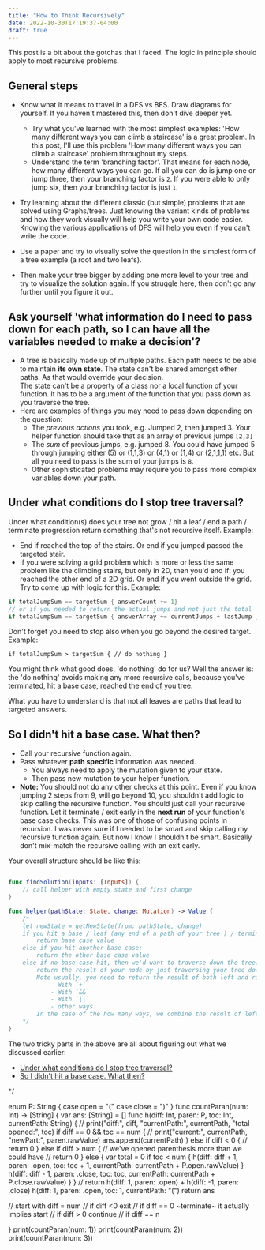```yaml
---
title: "How to Think Recursively"
date: 2022-10-30T17:19:37-04:00
draft: true
---
```



This post is a bit about the gotchas that I faced. The logic in principle should apply to most recursive problems. 

## General steps
- Know what it means to travel in a DFS vs BFS. Draw diagrams for yourself. If you haven't mastered this, then don't dive deeper yet. 
    - Try what you've learned with the most simplest examples: 'How many different ways you can climb a staircase' is  a great problem. In this post, I'll use this problem 'How many different ways you can climb a staircase' problem throughout my steps. 
    - Understand the term 'branching factor'. That means for each node, how many different ways you can go. If all you can do is jump one or jump three, then your branching factor is `2`. If you were able to only jump six, then your branching factor is just `1`. 

- Try learning about the different classic (but simple) problems that are solved using Graphs/trees. Just knowing the variant kinds of problems and how they work visually will help you write your own code easier. Knowing the various applications of DFS will help you even if you can't write the code. 
- Use a paper and try to visually solve the question in the simplest form of a tree example (a root and two leafs).
- Then make your tree bigger by adding one more level to your tree and try to visualize the solution again. If you struggle here, then don't go any further until you figure it out. 

## Ask yourself 'what information do I need to pass down for each path, so I can have all the variables needed to make a decision'?
- A tree is basically made up of multiple paths. Each path needs to be able to maintain **its own state**. The state can't be shared amongst other paths. As that would override your decision.  
The state can't be a property of a class nor a local function of your function. It has to be a argument of the function that you pass down as you traverse the tree. 
- Here are examples of things you may need to pass down depending on the question: 
    - The _previous actions_ you took, e.g. Jumped 2, then jumped 3. Your helper function should take that as an array of previous jumps `[2,3]`
    - The _sum_ of previous jumps, e.g. jumped 8. You could have jumped 5 through jumping either (5) or (1,1,3) or (4,1) or (1,4) or (2,1,1,1) etc. But all you need to pass is the sum of your jumps is `8`.
    - Other sophisticated problems may require you to pass more complex variables down your path.
## Under what conditions do I stop tree traversal? 

Under what condition(s) does your tree not grow / hit a leaf / end a path / terminate progression return something that's not recursive itself. Example: 
- End if reached the top of the stairs. Or end if you jumped passed the targeted stair. 
- If you were solving a grid problem which is more or less the same problem like the climbing stairs, but only in 2D, then you'd end if: you reached the other end of a 2D grid. Or end if you went outside the grid. 
Try to come up with logic for this. Example:

```swift
if totalJumpSum == targetSum { answerCount += 1}
// or if you needed to return the actual jumps and not just the total 'numbers'  then: 
if totalJumpSum == targetSum { answerArray += currentJumps + lastJump } // answerArray = [jump2,jump5] + jump[3] = target10
```

Don't forget you need to stop also when you go beyond the desired target. Example:

```
if totalJumpSum > targetSum { // do nothing }
```

You might think what good does, 'do nothing' do for us? Well the answer is: the 'do nothing' avoids making any more recursive calls, because you've terminated, hit a base case, reached the end of you tree. 

What you have to understand is that not all leaves are paths that lead to targeted answers. 

## So I didn't hit a base case. What then? 

- Call your recursive function again. 
- Pass whatever **path specific** information was needed. 
    - You always need to apply the mutation given to your state. 
    - Then pass new mutation to your helper function.
- **Note:** You should not do any other checks at this point. Even if you know jumping 2 steps from 9, will go beyond 10, you shouldn't add logic to skip calling the recursive function. You should just call your recursive function. Let it terminate / exit early in the **next run** of your function's base case checks. 
  This was one of those of confusing points in recursion. I was never sure if I needed to be smart and skip calling my recursive function again. But now I know I shouldn't be smart. 
  Basically don't mix-match the recursive calling with an exit early.


Your overall structure should be like this: 

```swift {linenos=true linenostart=1}

func findSolution(inputs: [Inputs]) {
    // call helper with empty state and first change
}

func helper(pathState: State, change: Mutation) -> Value {
    /*
    let newState = getNewState(from: pathState, change)
    if you hit a base / leaf (any end of a path of your tree ) / terminate: 
        return base case value    
    else if you hit another base case:
        return the other base case value 
    else if no base case hit, then we'd want to traverse down the tree: 
        return the result of your node by just traversing your tree down further. This will ultimately and always lead to hitting a base case. It will return itself. Trust the process.
        Note usually, you need to return the result of both left and right children together. Often you combine their results
            - With `+`
            - With `&&`
            - With `||`
            - other ways
        In the case of the how many ways, we combine the result of left & right by just adding their sum. 
    */
}
```

The two tricky parts in the above are all about figuring out what we discussed earlier: 
- [Under what conditions do I stop tree traversal?]()
- [So I didn't hit a base case. What then?]()





*/

enum P: String {
case open = "("
case close = ")"
}
func countParan(num: Int) -> [String] {
var ans: [String] = []
func h(diff: Int, paren: P, toc: Int, currentPath: String) {
    //        print("diff:", diff, "currentPath:", currentPath, "total opened:", toc)
    if diff == 0 && toc == num {
        //            print("current:", currentPath, "newPart:", paren.rawValue)
        ans.append(currentPath)
    } else if diff < 0 {
        //            return 0
    } else if diff > num {
        // we've opened parenthesis more than we could have
        //            return 0
    } else {
        var total = 0
        if toc < num {
            h(diff: diff + 1, paren: .open, toc: toc + 1, currentPath: currentPath + P.open.rawValue)
        }
        h(diff: diff - 1, paren: .close, toc: toc, currentPath: currentPath + P.close.rawValue)
    }
}
//    return h(diff: 1, paren: .open) +  h(diff: -1, paren: .close)
h(diff: 1, paren: .open, toc: 1, currentPath: "(")
return ans

// start with diff = num
// if diff <0 exit
// if diff == 0 ~terminate~ it actually implies start
// if diff > 0 continue
// if diff == n  

}
print(countParan(num: 1))
print(countParan(num: 2))
print(countParan(num: 3))
